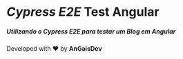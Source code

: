 # *Cypress* *E2E* Test Angular

##### Utilizando o Cypress E2E para testar um Blog em Angular





  Developed with ❤️ by <b>AnGaisDev</b>